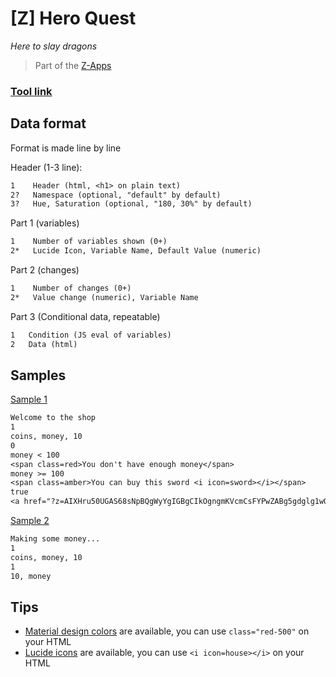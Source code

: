 # [Z] Hero Quest
*Here to slay dragons*

> Part of the [Z-Apps](https://github.com/clement-gouin/z-app)

### [Tool link](https://clement-gouin.github.io/z-hero-quest/)

## Data format

Format is made line by line

Header (1-3 line):
```txt
1    Header (html, <h1> on plain text)
2?   Namespace (optional, "default" by default)
3?   Hue, Saturation (optional, "180, 30%" by default)
```

Part 1 (variables)
```txt
1    Number of variables shown (0+)
2*   Lucide Icon, Variable Name, Default Value (numeric)
```

Part 2 (changes)
```txt
1    Number of changes (0+)
2*   Value change (numeric), Variable Name
```

Part 3 (Conditional data, repeatable)
```txt
1   Condition (JS eval of variables)
2   Data (html)
```


## Samples

[Sample 1](https://clement-gouin.github.io/z-hero-quest/?z=AAi6ElrYg3QAsw0DEFMQxy0AZQGiShCkl0kk8yAAj7I5gA2CM2SF2aO3YUtAgcUAA0UMAgxtwAhaAINAwYLZ2KPAWDw4CDgtHs842qJDAbriAIEA4IHAYwBAsBgyAMq4AoKAswKAtJBAaAgkAIIA84FA8DgCmBgymKqg4BiOKionkJmb1SirqrS-5yDZQTC8kII8qoIUuDAGwjBJoiI36EJ8iDhearhigYEAwIq8yJjUS4uQWxXHvRn8qHPC9ACaUnGqmDorMIEcDQUq4JSOAdVw7KAUaCgPA5NBAEnAQEAPMYEFGC8yMEAHG8AwG_DvA8D9tbeMAEU7JASGFDPNAG2BYJAtHjAQBcAoqODCWASKXAEAitg9gxgNwUoO)

```txt
Welcome to the shop
1
coins, money, 10
0
money < 100
<span class=red>You don't have enough money</span>
money >= 100
<span class=amber>You can buy this sword <i icon=sword></i></span>
true
<a href="?z=AIXHru50UGAS68sNpBQgWyYgIGBgCIkOgngmKVcmCsFYPwZABg5gdglg1wQIL">Go make some money</a>
```

[Sample 2](https://clement-gouin.github.io/z-hero-quest/?z=AIXHru50UGAS68sNpBQgWyYgIGBgCIkOgngmKVcmCsFYPwZABg5gdglg1wQIL)

```txt
Making some money...
1
coins, money, 10
1
10, money
```

## Tips

* [Material design colors](https://materialui.co/colors/) are available, you can use `class="red-500"` on your HTML
* [Lucide icons](https://lucide.dev/icons) are available, you can use `<i icon=house></i>` on your HTML